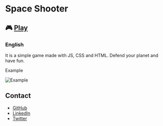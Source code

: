 # Space Shooter

## 🎮 [Play](https://space-shooter-gabrielsanva.vercel.app/)

### English

It is a simple game made with JS, CSS and HTML. Defend your planet and have fun.

Example

![Example](img/spaceshoiter.gif)

## Contact

- [GitHub](https://github.com/gabrielsanva)
- [LinkedIn](https://www.linkedin.com/in/gabrielsanva/)
- [Twitter](https://twitter.com/gabrielsanva)
